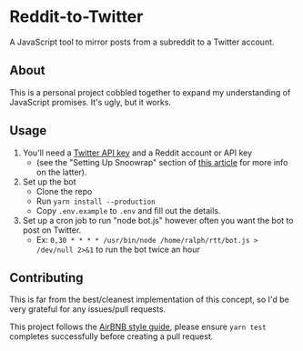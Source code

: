 # Reddit-to-Twitter

A JavaScript tool to mirror posts from a subreddit to a Twitter account.

## About

This is a personal project cobbled together to expand my understanding of JavaScript promises.  It's ugly, but it works.

## Usage

1. You'll need a [Twitter API key](https://apps.twitter.com/app/new) and a Reddit account or API key
   - (see the "Setting Up Snoowrap" section of [this article](https://browntreelabs.com/scraping-reddits-api-with-snoowrap/) for more info on the latter).
2. Set up the bot
   - Clone the repo
   - Run `yarn install --production`
   - Copy `.env.example` to `.env` and fill out the details.
3. Set up a cron job to run "node bot.js" however often you want the bot to post on Twitter.
   - Ex: `0,30 * * * * /usr/bin/node /home/ralph/rtt/bot.js > /dev/null 2>&1` to run the bot twice an hour
  
## Contributing

This is far from the best/cleanest implementation of this concept, so I'd be very grateful for any issues/pull requests.  

This project follows the [AirBNB style guide](https://github.com/airbnb/javascript), please ensure `yarn test` completes successfully before creating a pull request.
